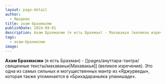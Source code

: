 ```yaml
---
layout: page-detail
author:
  - Яшодеви
title: ахам брахмасми
publishDate: 2024-09-01
description: Ахам Брахмасми (я есть Брахман) - Махавакья (великое изречение). Это одна из самых сильных и могущественных мантр из «Яджурведы», которая также упоминается в «Брихадараньяка упанишаде».
tags:
  - ахам-брахмасми
image:
---
```

**Ахам Брахмасми** (я есть Брахман) - [[pages/ануттара-тантра/священные тексты/махавакьи|Махавакья]] (великое изречение). Это одна из самых сильных и могущественных мантр из «Яджурведы», которая также упоминается в «Брихадараньяка упанишаде».


